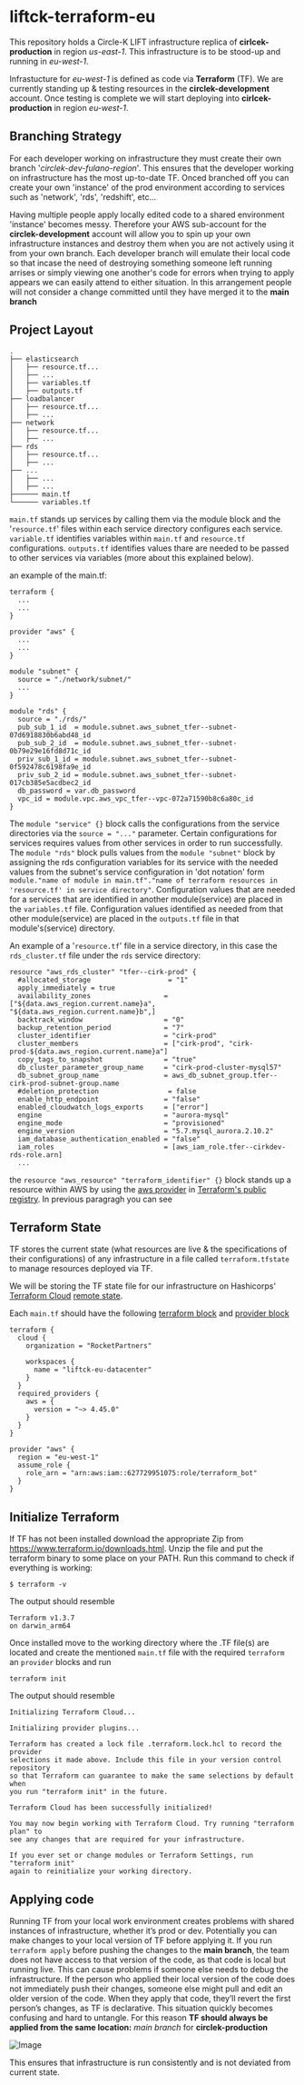 # liftck-terraform-eu

This repository holds a Circle-K LIFT infrastructure replica of **cirlcek-production** in region *us-east-1*.
This infrastructure is to be stood-up and running in *eu-west-1*. 

Infrastucture for *eu-west-1* is defined as code via **Terraform** (TF). We are currently standing up & testing resources in the **circlek-development** account. Once testing is complete we will start deploying into **cirlcek-production** in region *eu-west-1*.

## Branching Strategy

For each developer working on infrastructure they must create their own branch '*circlek-dev-fulano-region*'. 
This ensures that the developer working on infrastructure has the most up-to-date TF. 
Onced branched off you can create your own 'instance' of the prod environment according to services such as 'network', 'rds', 'redshift', etc...  
  
Having multiple people apply locally edited code to a shared environment 'instance' becomes messy. Therefore your AWS sub-account for the **circlek-development** account will allow you to spin up your own infrastructure instances and destroy them when you are not actively using it from your own branch. Each developer branch will emulate their local code so that incase the need of destroying something someone left running arrises or simply viewing one another's code for errors when trying to apply appears we can easily attend to either situation. In this arrangement people will not consider a change committed until they have merged it to the **main branch**

## Project Layout
```
.
├── elasticsearch
│   ├── resource.tf...
│   ├── ...
│   ├── variables.tf
│   ├── outputs.tf
├── loadbalancer
│   ├── resource.tf...
│   ├── ...
├── network
│   ├── resource.tf...
│   ├── ...
├── rds
│   ├── resource.tf...
│   ├── ...
├── ...
│   ├── ...
│   ├── ...
├────── main.tf
└────── variables.tf
```
`main.tf` stands up services by calling them via the module block and the '`resource.tf`' files within each service directory configures each service. `variable.tf` identifies variables within `main.tf` and `resource.tf` configurations. `outputs.tf` identifies values thare are needed to be passed to other services via variables (more about this explained below).
  
an example of the main.tf:
```
terraform {
  ...
  ...
}

provider "aws" {
  ...
  ...
}

module "subnet" {
  source = "./network/subnet/"
  ...
}

module "rds" {
  source = "./rds/"
  pub_sub_1_id  = module.subnet.aws_subnet_tfer--subnet-07d6918830b6abd48_id
  pub_sub_2_id  = module.subnet.aws_subnet_tfer--subnet-0b79e29e16fd8d71c_id
  priv_sub_1_id = module.subnet.aws_subnet_tfer--subnet-0f592478c6198fa9e_id
  priv_sub_2_id = module.subnet.aws_subnet_tfer--subnet-017cb385e5acdbec2_id
  db_password = var.db_password
  vpc_id = module.vpc.aws_vpc_tfer--vpc-072a71590b8c6a80c_id
}
```
The `module "service" {}` block calls the configurations from the service directories via the `source = "..."` parameter.
Certain configurations for services requires values from other services in order to run successfully. The `module "rds"` block pulls values from the `module "subnet"` block by assigning the rds configuration variables for its service with the needed values from the subnet's service configuration in 'dot notation' form `module."name of module in main.tf"."name of terraform resources in 'resource.tf' in service directory"`. Configuration values that are needed for a services that are identified in another module(service) are placed in the `variables.tf` file. Configuration values identified as needed from that other module(service) are placed in the `outputs.tf` file in that module's(service) directory.
  
An example of a '`resource.tf`' file in a service directory, in this case the `rds_cluster.tf` file under the `rds` service directory:
```
resource "aws_rds_cluster" "tfer--cirk-prod" {
  #allocated_storage                   = "1"
  apply_immediately = true
  availability_zones                  = ["${data.aws_region.current.name}a", "${data.aws_region.current.name}b",]
  backtrack_window                    = "0"
  backup_retention_period             = "7"
  cluster_identifier                  = "cirk-prod"
  cluster_members                     = ["cirk-prod", "cirk-prod-${data.aws_region.current.name}a"]
  copy_tags_to_snapshot               = "true"
  db_cluster_parameter_group_name     = "cirk-prod-cluster-mysql57"
  db_subnet_group_name                = aws_db_subnet_group.tfer--cirk-prod-subnet-group.name
  #deletion_protection                 = false
  enable_http_endpoint                = "false"
  enabled_cloudwatch_logs_exports     = ["error"]
  engine                              = "aurora-mysql"
  engine_mode                         = "provisioned"
  engine_version                      = "5.7.mysql_aurora.2.10.2"
  iam_database_authentication_enabled = "false"
  iam_roles                           = [aws_iam_role.tfer--cirkdev-rds-role.arn]
  ...
 ```
 the `resource "aws_resource" "terraform_identifier" {}` block stands up a resource within AWS by using the [aws provider](https://registry.terraform.io/providers/hashicorp/aws/latest/docs/resources/rds_cluster) in [Terraform's public registry](https://registry.terraform.io). In previous paragragh you can see 

## Terraform State
TF stores the current state (what resources are live & the specifications of their configurations) of any infrastructure in a file called `terraform.tfstate` to manage resources deployed via TF.

We will be storing the TF state file for our infrastructure on Hashicorps' [Terraform Cloud](https://cloud.hashicorp.com/products/terraform) [remote state](https://developer.hashicorp.com/terraform/cloud-docs/workspaces/state).

Each `main.tf` should have the following [terraform block](https://developer.hashicorp.com/terraform/language/settings) and [provider block](https://registry.terraform.io/providers/hashicorp/aws/latest/docs)
```
terraform {
  cloud {
    organization = "RocketPartners"

    workspaces {
      name = "liftck-eu-datacenter"
    }
  }
  required_providers {
    aws = {
      version = "~> 4.45.0"
    }
  }
}

provider "aws" {
  region = "eu-west-1"
  assume_role {
    role_arn = "arn:aws:iam::627729951075:role/terraform_bot"
  }
}
```


## Initialize Terraform

If TF has not been installed download the appropriate Zip from https://www.terraform.io/downloads.html. Unzip the file and put the terraform binary to some place on your PATH.
Run this command to check if everything is working:
```
$ terraform -v
```

The output should resemble
```
Terraform v1.3.7
on darwin_arm64
```

Once installed move to the working directory where the .TF file(s) are located and create the mentioned `main.tf` file with the required `terraform` an  `provider` blocks and run
```
terraform init
```



The output should resemble
```
Initializing Terraform Cloud...

Initializing provider plugins...

Terraform has created a lock file .terraform.lock.hcl to record the provider
selections it made above. Include this file in your version control repository
so that Terraform can guarantee to make the same selections by default when
you run "terraform init" in the future.

Terraform Cloud has been successfully initialized!

You may now begin working with Terraform Cloud. Try running "terraform plan" to
see any changes that are required for your infrastructure.

If you ever set or change modules or Terraform Settings, run "terraform init"
again to reinitialize your working directory.
```

## Applying code
Running TF from your local work environment creates problems with shared instances of infrastructure, whether it’s prod or dev. 
Potentially you can make changes to your local version of TF before applying it. 
If you run `terraform apply` before pushing the changes to the **main branch**, the team does not have access to that version of the code, as that code is local but running live. 
This can cause problems if someone else needs to debug the infrastructure.
If the person who applied their local version of the code does not immediately push their changes, someone else might pull and edit an older version of the code. 
When they apply that code, they’ll revert the first person’s changes, as TF is declarative. 
This situation quickly becomes confusing and hard to untangle.
For this reason **TF should always be applied from the same location:** *main branch* for **circlek-production**

![Image](https://learning.oreilly.com/api/v2/epubs/urn:orm:book:9781098114664/files/assets/iac2_2003.png)

This ensures that infrastructure is run consistently and is not deviated from current state.

